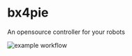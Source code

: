 # bx4pie
 An opensource controller for your robots

 ![example workflow](https://github.com/RishikesavanRamesh/bx4pie/actions/workflows/docs/badge.svg)
